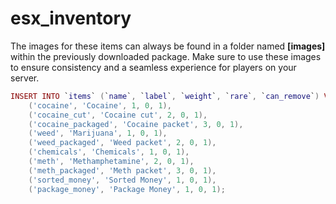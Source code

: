 # esx\_inventory

The images for these items can always be found in a folder named **\[images]** within the previously downloaded package. Make sure to use these images to ensure consistency and a seamless experience for players on your server.

```lua
INSERT INTO `items` (`name`, `label`, `weight`, `rare`, `can_remove`) VALUES
    ('cocaine', 'Cocaine', 1, 0, 1),
    ('cocaine_cut', 'Cocaine cut', 2, 0, 1),
    ('cocaine_packaged', 'Cocaine packet', 3, 0, 1),
    ('weed', 'Marijuana', 1, 0, 1),
    ('weed_packaged', 'Weed packet', 2, 0, 1),
    ('chemicals', 'Chemicals', 1, 0, 1),
    ('meth', 'Methamphetamine', 2, 0, 1),
    ('meth_packaged', 'Meth packet', 3, 0, 1),
    ('sorted_money', 'Sorted Money', 1, 0, 1),
    ('package_money', 'Package Money', 1, 0, 1);
```
